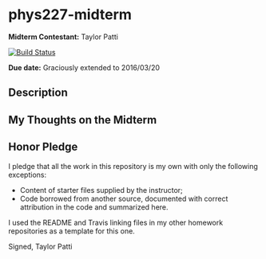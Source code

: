 # phys227-midterm

**Midterm Contestant:** Taylor Patti

[![Build Status](https://travis-ci.org/patti102/phys227-midterm.svg?branch=master)](https://travis-ci.org/patti102/phys227-midterm)

**Due date:** Graciously extended to 2016/03/20

## Description



## My Thoughts on the Midterm



## Honor Pledge

I pledge that all the work in this repository is my own with only the following exceptions:

* Content of starter files supplied by the instructor;
* Code borrowed from another source, documented with correct attribution in the code and summarized here.

I used the README and Travis linking files in my other homework repositories as a template for this one.

Signed,
Taylor Patti
